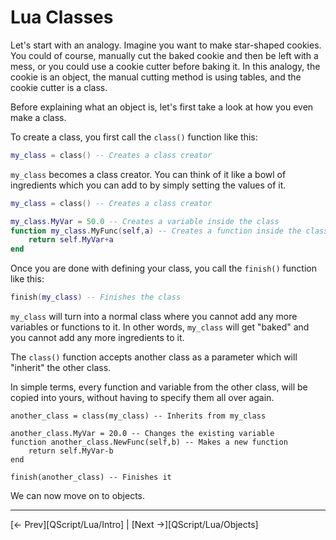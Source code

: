 # Lua Classes

Let's start with an analogy. Imagine you want to make star-shaped cookies. You could of course, manually cut the baked cookie and then be left with a mess, or you could use a cookie cutter before baking it. In this analogy, the cookie is an object, the manual cutting method is using tables, and the cookie cutter is a class.

Before explaining what an object is, let's first take a look at how you even make a class.

To create a class, you first call the `class()` function like this:

```lua
my_class = class() -- Creates a class creator
```

`my_class` becomes a class creator. You can think of it like a bowl of ingredients which you can add to by simply setting the values of it.

```lua
my_class = class() -- Creates a class creator

my_class.MyVar = 50.0 -- Creates a variable inside the class
function my_class.MyFunc(self,a) -- Creates a function inside the class
    return self.MyVar+a
end
```

Once you are done with defining your class, you call the `finish()` function like this:

```lua
finish(my_class) -- Finishes the class
```

`my_class` will turn into a normal class where you cannot add any more variables or functions to it. In other words, `my_class` will get "baked" and you cannot add any more ingredients to it.

The `class()` function accepts another class as a parameter which will "inherit" the other class.

In simple terms, every function and variable from the other class, will be copied into yours, without having to specify them all over again.

    another_class = class(my_class) -- Inherits from my_class

    another_class.MyVar = 20.0 -- Changes the existing variable
    function another_class.NewFunc(self,b) -- Makes a new function
        return self.MyVar-b
    end

    finish(another_class) -- Finishes it

We can now move on to objects.

---

[<- Prev][QScript/Lua/Intro] | [Next ->][QScript/Lua/Objects]